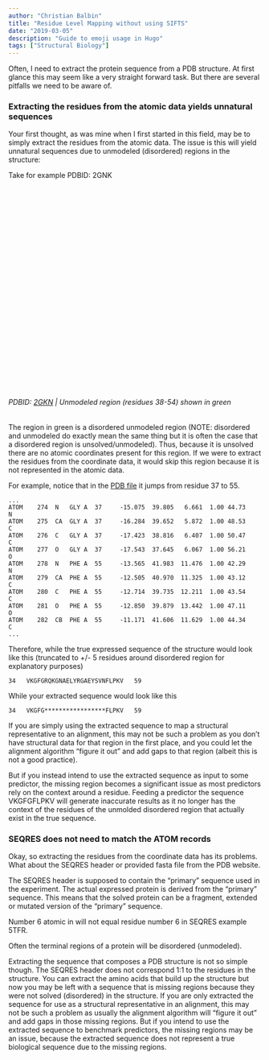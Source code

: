 ```yaml
---
author: "Christian Balbin"
title: "Residue Level Mapping without using SIFTS"
date: "2019-03-05"
description: "Guide to emoji usage in Hugo"
tags: ["Structural Biology"]
---
```


Often, I need to extract the protein sequence from a PDB structure. At first glance this may seem like a very straight forward task. But there are several pitfalls we need to be aware of.

### Extracting the residues from the atomic data yields unnatural sequences 

Your first thought, as was mine when I first started in this field, may be to simply extract the residues from the atomic data. The issue is this will yield unnatural sequences due to unmodeled (disordered) regions in the structure:

Take for example PDBID: 2GNK

  <script src="/ngl.js"></script>
  <script>
    document.addEventListener("DOMContentLoaded", function () 
        {



        if (body.classList.contains('colorscheme-dark'))
        {
            var backgroundColor= "#212121"
        } else {
            var backgroundColor= "#fafafa"
        }



        var stage = new NGL.Stage("viewport", { backgroundColor: backgroundColor });

        window.addEventListener("resize", function (event) 
            {
            stage.handleResize();
            }, false);


        darkModeToggle.addEventListener('click', () => {
        
            if (body.classList.contains('colorscheme-dark'))
            {
                stage.setParameters( { backgroundColor:"#212121"});
            } else {
                stage.setParameters( { backgroundColor:"#fafafa"});
            }

        });
        

        stage.loadFile("/2GNK.cif").then(function (o) 
            {
            o.addRepresentation("cartoon")
            o.addRepresentation("distance", {atomPair: [["37.CA","55.CA"]], color: "green",})
            o.autoView()
            });
    
        });



  </script>
  <div id="viewport" style="height:400px;"></div>

###### PDBID: [2GKN](https://www.rcsb.org/structure/2GNK) | Unmodeled region (residues 38-54) shown in green

The region in green is a disordered unmodeled region (NOTE: disordered and unmodeled do exactly mean the same thing but it is often the case that a disordered region is unsolved/unmodeled). Thus, because it is unsolved there are no atomic coordinates present for this region. If we were to extract the residues from the coordinate data, it would skip this region because it is not represented in the atomic data.

For example, notice that in the [PDB file](https://files.rcsb.org/view/2GNK.pdb) it jumps from residue 37 to 55.
```text
...
ATOM    274  N   GLY A  37     -15.075  39.805   6.661  1.00 44.73           N  
ATOM    275  CA  GLY A  37     -16.284  39.652   5.872  1.00 48.53           C  
ATOM    276  C   GLY A  37     -17.423  38.816   6.407  1.00 50.47           C  
ATOM    277  O   GLY A  37     -17.543  37.645   6.067  1.00 56.21           O  
ATOM    278  N   PHE A  55     -13.565  41.983  11.476  1.00 42.29           N  
ATOM    279  CA  PHE A  55     -12.505  40.970  11.325  1.00 43.12           C  
ATOM    280  C   PHE A  55     -12.714  39.735  12.211  1.00 43.54           C  
ATOM    281  O   PHE A  55     -12.850  39.879  13.442  1.00 47.11           O  
ATOM    282  CB  PHE A  55     -11.171  41.606  11.629  1.00 44.34           C  
...
```

Therefore, while the true expressed sequence of the structure would look like this (truncated to +/- 5 residues around disordered region for explanatory purposes)
```text
34   VKGFGRQKGNAELYRGAEYSVNFLPKV   59
```


While your extracted sequence would look like this
```text
34   VKGFG*****************FLPKV   59
```

If you are simply using the extracted sequence to map a structural representative to an alignment, this may not be such a problem as you don’t have structural data for that region in the first place, and you could let the alignment algorithm “figure it out” and add gaps to that region (albeit this is not a good practice).

But if you instead intend to use the extracted sequence as input to some predictor, the missing region becomes a significant issue as most predictors rely on the context around a residue. Feeding a predictor the sequence VKGFGFLPKV will generate inaccurate results as it no longer has the context of the residues of the unmolded disordered region that actually exist in the true sequence.

### SEQRES does not need to match the ATOM records 

Okay, so extracting the residues from the coordinate data has its problems. What about the SEQRES header or provided fasta file from the PDB website.


The SEQRES header is supposed to contain the “primary” sequence used in the experiment. The actual expressed protein is derived from the “primary” sequence. This means that the solved protein can be a fragment, extended or mutated version of the “primary” sequence.

Number 6 atomic in will not equal residue number 6 in SEQRES example 5TFR.

Often the terminal regions of a protein will be disordered (unmodeled).

 <!-- This is useful because you may build an alignment inlcluding the seqeuence of the PDB structure, and then you can use that structure as a structural representative for sites in the alignments. -->


Extracting the sequence that composes a PDB structure is not so simple though. The SEQRES header does not correspond 1:1 to the residues in the structure. You can extract the amino acids that build up the structure but now you may be left with a sequence that is missing regions because they were not solved (disordered) in the structure. If you are only extracted the sequence for use as a structural representative in an alignment, this may not be such a problem as usually the alignment algorithm will “figure it out” and add gaps in those missing regions. But if you intend to use the extracted sequence to benchmark predictors, the missing regions may be an issue, because the extracted sequence does not represent a true biological sequence due to the missing regions.
